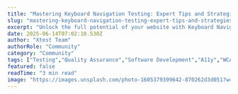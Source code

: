 ```yaml
---
title: "Mastering Keyboard Navigation Testing: Expert Tips and Strategies"
slug: "mastering-keyboard-navigation-testing-expert-tips-and-strategies"
excerpt: "Unlock the full potential of your website with Keyboard Navigation Testing. Dive deep into this essential aspect of accessibility testing, ensuring your website is user-friendly for all, including those with physical impairments. Dont let poor navigation hinder your websites success - read on to learn more!"
date: 2025-06-14T07:02:10.530Z
author: "Xtest Team"
authorRole: "Community"
category: "Community"
tags: ["Testing","Quality Assurance","Software Development","A11y","WCAG"]
featured: false
readTime: "3 min read"
image: "https://images.unsplash.com/photo-1605379399642-870262d3d051?w=1200&h=600&fit=crop"
---
```


